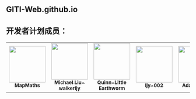 ## GITI-Web.github.io

## 开发者计划成员：

<table>
  <tbody>
    <tr>
      <!--分割线-->
      <td align="center">
        <a href="https://mapmaths.github.io">
          <img src="https://avatars1.githubusercontent.com/u/62785981?s=400&u=9ed8f97b0fb1901b7a4680c60677d50e2a03e10d&v=4" width="100px;" alt="">
          <br>
          <sub><b>MapMaths</b></sub>
        </a>
        <br>
      </td>
      <!--分割线-->
      <td align="center">
        <a href="https://walkerljy.github.io/">
          <img src="https://avatars3.githubusercontent.com/u/62835739?s=400&u=6069a58fa0d02e7e53e90f4ccad7fb79ee38d4da&v=4" width="100px;" alt="">
          <br>
          <sub><b>Michael Liu-walkerljy</b></sub>
        </a>
        <br>
      </td>
      <!--分割线-->
      <td align="center">
        <a href="https://earthworm-web.github.io/">
          <img src="https://avatars3.githubusercontent.com/u/68278999?s=400&u=55e28135228e1aab70a12b68b0764854fdda842c&v=4" width="100px;" alt="">
          <br>
          <sub><b>Quinn-Little Earthworm</b></sub>
        </a>
        <br>
      </td>
      <!--分割线-->
      <td align="center">
        <a href="https://ljy-002.github.io/Web-gitignore.github.io/">
          <img src="https://avatars1.githubusercontent.com/u/63292034?s=460&u=271fb228c3c812e73709021a912ab3dec0adb205&v=4" width="100px;" alt="">
          <br>
          <sub><b>ljy-002</b></sub>
        </a>
        <br>
      </td>
      <!--分割线-->
      <td align="center">
        <a href="https://adamtimmi.github.io/">
          <img src="https://avatars3.githubusercontent.com/u/64662299?s=400&u=51b6aec77b6c97e5407dfe51340c3bf5599646ff&v=4" width="100px;" alt="">
          <br>
          <sub><b>Adamtimmy</b></sub>
        </a>
        <br>
      </td>
      <!--分割线-->
      <td align="center">
        <a href="https://github.com/Adamtimmy-AT/">
          <img src="https://avatars3.githubusercontent.com/u/70455152?s=400&v=4" width="100px;" alt="">
          <br>
          <sub><b>Adamtimmy-AT</b></sub>
        </a>
        <br>
      </td>
      <!--分割线-->
      <td align="center">
        <a href="https://github.com/Adamtimmy2/">
          <img src="https://avatars2.githubusercontent.com/u/67802954?s=400&u=3bd0a45d40c0db1b2312a1f9d164fc8c29f82acd&v=4" width="100px;" alt="">
          <br>
          <sub><b>Adamtimmy2</b></sub>
        </a>
        <br>
      </td>
      <!--分割线-->
     </tr>
  </tbody>
</table>
